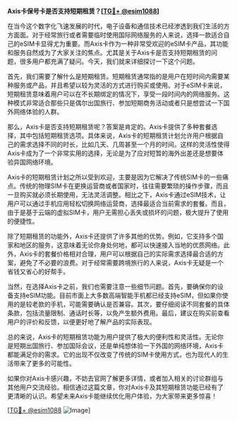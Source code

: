 **Axis卡保号卡是否支持短期租赁？[[TG💪+ @esim1088](https://t.me/s/esim1088)]**

在当今这个数字化飞速发展的时代，电子设备和通信技术已经渗透到我们生活的方方面面。对于经常旅行或者需要临时使用国际网络服务的人来说，选择一款适合自己的eSIM卡显得尤为重要。而Axis卡作为一种非常受欢迎的eSIM卡产品，其功能和服务自然成为了大家关注的焦点。尤其是关于Axis卡是否支持短期租赁的问题，很多用户都充满了疑问。今天，我们就来详细探讨一下这个问题。

首先，我们需要了解什么是短期租赁。短期租赁通常指的是用户在短时间内需要某种服务或产品，并且希望以较为灵活的方式进行购买或使用。对于eSIM卡来说，短期租赁意味着用户可以在不长期绑定的情况下，享受一段时间内的网络服务。这种模式非常适合那些只是偶尔出国旅行、参加短期商务活动或者只是想尝试一下国外网络体验的人群。

那么，Axis卡是否支持短期租赁呢？答案是肯定的。Axis卡提供了多种套餐选择，其中包括短期租赁选项。具体来说，Axis卡的短期租赁计划允许用户根据自己的需求选择不同的时长，比如几天、几周甚至一个月的时间。这样的灵活性使得Axis卡成为了一个非常实用的选择，无论是为了应对短暂的海外出差还是想要体验异国网络环境。

Axis卡的短期租赁计划之所以受到欢迎，主要是因为它解决了传统SIM卡的一些痛点。传统的物理SIM卡在更换运营商或者国家时，往往需要繁琐的操作步骤，而且一旦购买就必须长期使用，无法灵活调整。相比之下，Axis卡通过eSIM技术，让用户可以通过手机应用轻松切换网络运营商，选择最适合当前需求的套餐。而且，由于是基于云端的虚拟SIM卡，用户无需担心丢失或损坏的问题，极大提升了使用的便捷性。

除了短期租赁的功能外，Axis卡还提供了许多其他的优势。例如，它支持多个国家和地区的服务，这意味着无论你身处何地，都可以快速接入当地的优质网络。此外，Axis卡的套餐价格相对合理，用户可以根据自己的实际需求选择最合适的方案，避免了不必要的浪费。对于经常需要跨境旅行的人来说，Axis卡无疑是一个省钱又省心的好帮手。

当然，在选择Axis卡之前，我们也需要注意一些细节问题。首先，要确保你的设备支持eSIM功能。目前市面上大多数高端智能手机都已经支持eSIM，但如果你使用的是较老款的手机，可能需要确认是否兼容。其次，要仔细阅读不同套餐的具体条款，包括流量限制、通话时长等，以免产生额外费用。最后，建议在购买前查看用户的评价和反馈，以便更好地了解产品的实际表现。

总的来说，Axis卡的短期租赁功能为用户提供了极大的便利性和灵活性。无论你是短期出国旅行、参加国际会议，还是单纯想体验一下外国的网络环境，Axis卡都能满足你的需求。它的出现不仅改变了传统的SIM卡使用方式，也为现代人的生活带来了更多的可能性。

如果你对Axis卡感兴趣，不妨去官网了解更多详情，或者加入相关的讨论群组与其他用户交流经验。相信通过这篇文章，你对Axis卡及其短期租赁功能已经有了更清晰的认识。希望未来Axis卡能继续优化用户体验，为大家带来更多惊喜！

[[TG💪+ @esim1088](https://t.me/s/esim1088) ![Image](https://i.postimg.cc/4NQfJmqS/Snipaste-2025-05-13-00-14-12.png)]